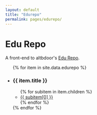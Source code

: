 ```yaml
---
layout: default
title: "Edurepo"
permalink: pages/edurepo/
---
```


Edu Repo
===

A front-end to altbdoor's [Edu Repo](https://drive.google.com/folderview?id=0B5pMzfAiZLn4cU1BYjFKdWlXdVU&usp=sharing).

<ul id="edurepo-result">
	{% for item in site.data.edurepo %}
		<li>
			<h3>{{ item.title }}</h3>
			<ul>
				{% for subitem in item.children %}
					<li><a href="{{ subitem[1] }}">{{ subitem[0] }}</a></li>
				{% endfor %}
			</ul>
		</li>
	{% endfor %}
</ul>

